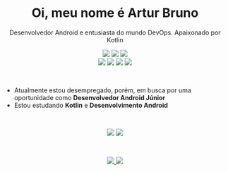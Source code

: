
<h1 align="center">Oi, meu nome é Artur Bruno</h1>
<p align="center">Desenvolvedor Android e entusiasta do mundo DevOps. Apaixonado por Kotlin</p>
<p align="center">
  <img src="https://img.shields.io/badge/Android-3DDC84?style=for-the-badge&logo=android&logoColor=white"/>
  <img src="https://img.shields.io/badge/Kotlin-0095D5?&style=for-the-badge&logo=kotlin&logoColor=white"/>
  <img src="https://img.shields.io/badge/Java-ED8B00?style=for-the-badge&logo=java&logoColor=white"/>
  <br>
  <img src="https://img.shields.io/badge/AWS-%23FF9900.svg?style=for-the-badge&logo=amazon-aws&logoColor=white"/>
  <img src="https://img.shields.io/badge/Linux-FCC624?style=for-the-badge&logo=linux&logoColor=black"/>
  <img src="https://img.shields.io/badge/docker-%230db7ed.svg?style=for-the-badge&logo=docker&logoColor=white"/>
  <img src="https://img.shields.io/badge/kubernetes-%23326ce5.svg?style=for-the-badge&logo=kubernetes&logoColor=white"/>
</p>
<br>
<ul>
  <li>Atualmente estou desempregado, porém, em busca por uma oportunidade como <strong>Desenvolvedor Android Júnior</strong>
  <li>Estou estudando <strong>Kotlin</strong> e <strong>Desenvolvimento Android</strong></li>
</ul>
<br>
<p align="center">
  <img src="https://github-readme-stats.vercel.app/api?username=arturbruno17&theme=dracula&bg_color=0D1117&title_color=3DDC84&icon_color=3DDC84&locale=pt-BR&show_icons=true&hide_border=true" />
  <img margin-right="20px" src="https://github-readme-stats.vercel.app/api/top-langs/?username=arturbruno17&theme=dracula&bg_color=0D1117&title_color=3DDC84&locale=pt-BR&layout=compact&hide=css,html&hide_border=true" />
</p>
<br>
<p align="center">
  <a href="https://www.linkedin.com/in/arturbruno17/">
    <img src="https://img.shields.io/badge/LinkedIn-0077B5?style=for-the-badge&logo=linkedin&logoColor=white"/>
  </a>
  <a href="https://github.com/arturbruno17">
    <img src="https://img.shields.io/badge/GitHub-100000?style=for-the-badge&logo=github&logoColor=white"/>
  </a>
</p>
